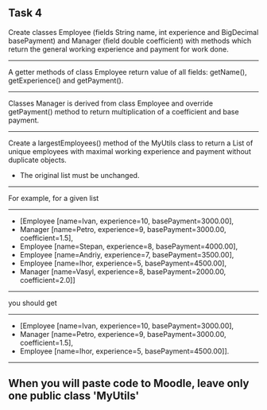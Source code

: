 ## Task 4

Create classes Employee (fields String name, int experience and BigDecimal basePayment) 
and Manager (field double coefficient) 
with methods which return the general working experience and payment for work done.

---
A getter methods of class Employee return value of all fields: 
getName(), getExperience() and getPayment().

---
Classes Manager is derived from class Employee and override getPayment() method 
to return multiplication of a coefficient and base payment.

---
Create a largestEmployees() method of the MyUtils class 
to return a List of unique employees with maximal working experience 
and payment without duplicate objects.

* The original list must be unchanged.

---
For example, for a given list

---
* [Employee [name=Ivan, experience=10, basePayment=3000.00], 
* Manager [name=Petro, experience=9, basePayment=3000.00, coefficient=1.5],  
* Employee [name=Stepan, experience=8, basePayment=4000.00], 
* Employee [name=Andriy, experience=7, basePayment=3500.00], 
* Employee [name=Ihor, experience=5, basePayment=4500.00], 
* Manager [name=Vasyl, experience=8, basePayment=2000.00, coefficient=2.0]]

---
you should get

---
* [Employee [name=Ivan, experience=10, basePayment=3000.00], 
* Manager [name=Petro, experience=9, basePayment=3000.00, coefficient=1.5], 
* Employee [name=Ihor, experience=5, basePayment=4500.00]].

---
## When you will paste code to Moodle, leave only one public class 'MyUtils'
